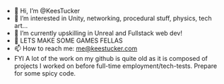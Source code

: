 - 👋 Hi, I’m @KeesTucker
- 👀 I’m interested in Unity, networking, procedural stuff, physics, tech art...
- 🌱 I’m currently upskilling in Unreal and Fullstack web dev!
- 💞️ LETS MAKE SOME GAMES FELLAS
- 📫 How to reach me: me@keestucker.com
- FYI A lot of the work on my github is quite old as it is composed of projects I worked on before full-time employment/tech-tests. Prepare for some spicy code.
